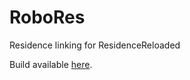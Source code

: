 # RoboRes
Residence linking for ResidenceReloaded

Build available [here](http://robotbrain.info/RoboRes-1.0-SNAPSHOT.jar).
